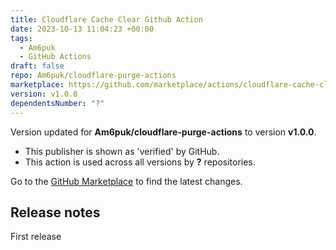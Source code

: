 ```yaml
---
title: Cloudflare Cache Clear Github Action
date: 2023-10-13 11:04:23 +00:00
tags:
  - Am6puk
  - GitHub Actions
draft: false
repo: Am6puk/cloudflare-purge-actions
marketplace: https://github.com/marketplace/actions/cloudflare-cache-clear-github-action
version: v1.0.0
dependentsNumber: "?"
---
```



Version updated for **Am6puk/cloudflare-purge-actions** to version **v1.0.0**.
- This publisher is shown as 'verified' by GitHub.
- This action is used across all versions by **?** repositories.

Go to the [GitHub Marketplace](https://github.com/marketplace/actions/cloudflare-cache-clear-github-action) to find the latest changes.

## Release notes

First release
